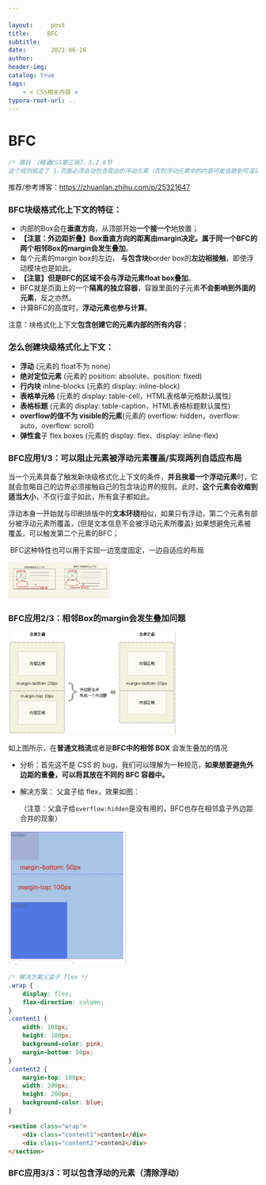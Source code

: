 ```yaml
---

layout:     post
title:     BFC
subtitle:  
date:       2021-06-26
author:     
header-img: 
catalog: true
tags:
    - < CSS相关内容 >
typora-root-url: ..
---
```



# BFC

```css
/* 摘自：《精通CSS第三版》，3.2.8节
这个规则规定了 1.页面必须自动包含突出的浮动元素（否则浮动元素中的内容可能会跑到可滚动区域之外），2. 而且所有块级盒子的左边界默认与包含块的左边界对齐。 */
```

推荐/参考博客：https://zhuanlan.zhihu.com/p/25321647

### BFC块级格式化上下文的特征：

- 内部的Box会在**垂直方向**，从顶部开始**一个接一个**地放置；
- **【注意：外边距折叠】**Box垂直方向的距离由margin决定。属于同一个BFC的两个**相邻Box的margin会发生叠加**。
- 每个元素的margin box的左边， **与包含块**border box的**左边相接触**，即使浮动模块也是如此。
- **【注意】**但是BFC的区域**不会与浮动元素float box叠加**。
- BFC就是页面上的一个**隔离的独立容器**，容器里面的子元素**不会影响到外面的元素**，反之亦然。
- 计算BFC的高度时，**浮动元素也参与计算**。

注意：块格式化上下文**包含创建它的元素内部的所有内容**；

### 怎么创建块级格式化上下文：

- **浮动** (元素的 float不为 none）
- **绝对定位元素** (元素的 position: absolute、position: fixed)
- **行内块** inline-blocks (元素的 display: inline-block)
- **表格单元格** (元素的 display: table-cell，HTML表格单元格默认属性)
- **表格标题** (元素的 display: table-caption，HTML表格标题默认属性)
- **overflow的值不为 visible的元素**(元素的 overflow: hidden，overflow: auto，overflow: scroll)
- **弹性盒**子 flex boxes (元素的 display: flex、display: inline-flex)

### BFC应用1/3：可以阻止元素被浮动元素覆盖/实现两列自适应布局

​	当一个元素具备了触发新块级格式化上下文的条件，**并且挨着一个浮动元素**时，它就会忽略自己的边界必须接触自己的包含块边界的规则。此时，**这个元素会收缩到适当大小**，不仅行盒子如此，所有盒子都如此。

​	浮动本身一开始就与印刷排版中的**文本环绕**相似，如果只有浮动，第二个元素有部分被浮动元素所覆盖，(但是文本信息不会被浮动元素所覆盖) 如果想避免元素被覆盖，可以触发第二个元素的BFC；

​	BFC这种特性也可以用于实现一边宽度固定，一边自适应的布局

<img src="/../img/assets_2019/1575985045757.png" style="zoom:20%;" />

### BFC应用2/3：相邻Box的margin会发生叠加问题

<img src="/../img/assets_2019/image-20210619154739203.png" alt="image-20210619154739203" style="zoom:33%;" />

如上图所示，在**普通文档流**或者是**BFC中的相邻 BOX** 会发生叠加的情况

- 分析：首先这不是 CSS 的 bug，我们可以理解为一种规范，**如果想要避免外边距的重叠，可以将其放在不同的 BFC 容器中。**

- 解决方案： 父盒子给 flex，效果如图：

  （注意：父盒子给`overflow:hidden`是没有用的，BFC也存在相邻盒子外边距合并的现象）

<img src="/../img/assets_2019/image-20210619160047566.png" alt="image-20210619160047566" style="zoom:33%;" />

```css
/* 解决方案父盒子 flex */
.wrap {
    display: flex;
    flex-direction: column;
}
.content1 {
    width: 100px;
    height: 100px;
    background-color: pink;
    margin-bottom: 50px;
}
.content2 {
    margin-top: 100px;
    width: 200px;
    height: 200px;
    background-color: blue;
}
```

```html
<section class="wrap">
    <div class="content1">conten1</div>
    <div class="content2">conten2</div>
</section>
```

### BFC应用3/3：可以包含浮动的元素（清除浮动）

